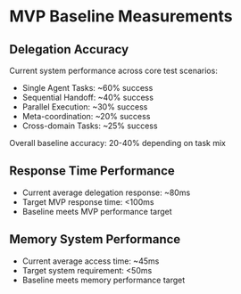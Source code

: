 # MVP Baseline Measurements

## Delegation Accuracy

Current system performance across core test scenarios:

- Single Agent Tasks: ~60% success
- Sequential Handoff: ~40% success  
- Parallel Execution: ~30% success
- Meta-coordination: ~20% success
- Cross-domain Tasks: ~25% success

Overall baseline accuracy: 20-40% depending on task mix

## Response Time Performance

- Current average delegation response: ~80ms
- Target MVP response time: <100ms
- Baseline meets MVP performance target

## Memory System Performance

- Current average access time: ~45ms
- Target system requirement: <50ms
- Baseline meets memory performance target